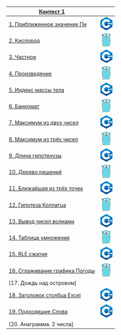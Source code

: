 |[Контест 1](https://contest.yandex.ru/contest/52142/problems/) |  |
| --- | :-: |
| [1. Приближенное значение Пи](./contest_1/1.cpp) | ![](./img/cpp.png) |
| [2. Кислород](./contest_1/2.go) |  ![](./img/go.png) |
| [3. Частное](./contest_1/3.cpp) | ![](./img/cpp.png) |
| [4. Произведение](./contest_1/4.go) | ![](./img/go.png) |
| [5. Индекс массы тела](./contest_1/5.cpp) |  ![](./img/cpp.png) |
| [6. Банкомат](./contest_1/6.go) | ![](./img/go.png) |
| [7. Максимум из двух чисел](./contest_1/7.cpp) | ![](./img/cpp.png) |
| [8. Максимум из трёх чисел](./contest_1/8.go) |  ![](./img/go.png) |
| [9. Длина гипотенузы](./contest_1/9.cpp) | ![](./img/cpp.png) |
| [10. Дерево решений](./contest_1/10.go) | ![](./img/go.png) |
| [11. Ближайшая из трёх точек](./contest_1/11.cpp) |  ![](./img/cpp.png) |
| [12. Гипотеза Коллатца](./contest_1/12.go) | ![](./img/go.png) |
| [13. Вывод чисел волнами](./contest_1/13.cpp) | ![](./img/cpp.png) |
| [14. Таблица умножения](./contest_1/14.go) |  ![](./img/go.png) |
| [15. RLE сжатие](./contest_1/15.cpp) | ![](./img/cpp.png) |
| [16. Сглаживание графика Погоды](./contest_1/16.go) | ![](./img/go.png) |
| [17. Дождь над островом] |  ![]() |
| [18. Заголовок столбца Excel](./contest_1/18.cpp) | ![](./img/cpp.png) |
| [19. Подходящие Слова](./contest_1/19.cpp) | ![](./img/cpp.png) |
| [20. Анаграмма. 2 числа] |  ![]() |
